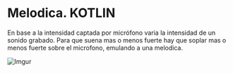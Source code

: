 # Melodica. KOTLIN
En base a la intensidad captada por micrófono varia la intensidad de un sonido grabado. Para que suena mas o menos fuerte hay que soplar mas o menos fuerte sobre el microfono, emulando a una melodica.


![Imgur](https://i.imgur.com/HRAcu2l.png)
